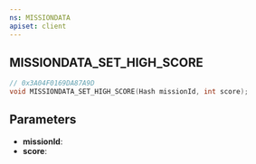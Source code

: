 ```yaml
---
ns: MISSIONDATA
apiset: client
---
```

## MISSIONDATA_SET_HIGH_SCORE

```c
// 0x3A04F0169DA87A9D
void MISSIONDATA_SET_HIGH_SCORE(Hash missionId, int score);
```


## Parameters
* **missionId**:
* **score**: